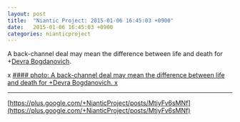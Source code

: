 ```yaml
---
layout: post
title:  "Niantic Project: 2015-01-06 16:45:03 +0900"
date:   2015-01-06 16:45:03 +0900
categories: nianticproject
---
```

A back-channel deal may mean the difference between life and death for +[Devra Bogdanovich](https://plus.google.com/102598577258553073047 "").

x
[#### photo: A back-channel deal may mean the difference between life and death for +Devra Bogdanovich.
x](https://lh5.googleusercontent.com/-JYdio93X4Ts/VKuSLfnsKJI/AAAAAAAAegI/nyU30z2ZJ1E/w1125-h1500/Protector.png "")
- - -
[https://plus.google.com/+NianticProject/posts/MtiyFv6sMNf](https://plus.google.com/+NianticProject/posts/MtiyFv6sMNf)
